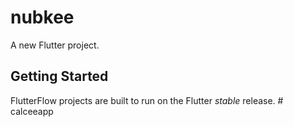 # nubkee

A new Flutter project.

## Getting Started

FlutterFlow projects are built to run on the Flutter _stable_ release.
#   c a l c e e a p p  
 